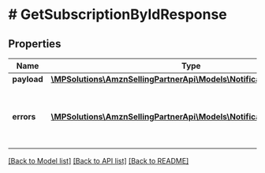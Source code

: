 # # GetSubscriptionByIdResponse

## Properties

Name | Type | Description | Notes
------------ | ------------- | ------------- | -------------
**payload** | [**\MPSolutions\AmznSellingPartnerApi\Models\Notifications\Subscription**](Subscription.md) |  | [optional]
**errors** | [**\MPSolutions\AmznSellingPartnerApi\Models\Notifications\Error[]**](Error.md) | A list of error responses returned when a request is unsuccessful. | [optional]

[[Back to Model list]](../../README.md#models) [[Back to API list]](../../README.md#endpoints) [[Back to README]](../../README.md)
